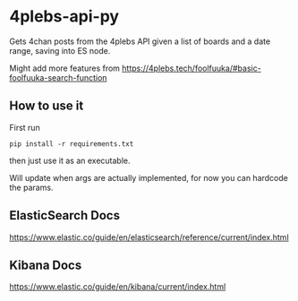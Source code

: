 
# 4plebs-api-py

Gets 4chan posts from the 4plebs API given a list of boards and a date range, saving into ES node.

Might add more features from https://4plebs.tech/foolfuuka/#basic-foolfuuka-search-function

## How to use it

First run

    pip install -r requirements.txt

then just use it as an executable.

Will update when args are actually implemented, for now you can hardcode the params.

## ElasticSearch Docs

https://www.elastic.co/guide/en/elasticsearch/reference/current/index.html

## Kibana Docs

https://www.elastic.co/guide/en/kibana/current/index.html
